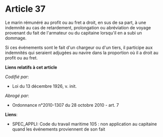 # Article 37

Le marin rémunéré au profit ou au fret a droit, en sus de sa part, à une indemnité au cas de retardement, prolongation ou
abréviation de voyage provenant du fait de l'armateur ou du capitaine lorsqu'il en a subi un dommage. 

Si ces événements sont le fait d'un chargeur ou d'un tiers, il participe aux indemnités qui seraient adjugées au navire dans
la proportion où il a droit au profit ou au fret.

**Liens relatifs à cet article**

_Codifié par_:

  - Loi du 13 décembre 1926, v. init.

_Abrogé par_:

  - Ordonnance n°2010-1307 du 28 octobre 2010 - art. 7

**Liens**:

  - SPEC_APPLI: Code du travail maritime 105 : non application au capitaine quand les événements proviennent de son fait
